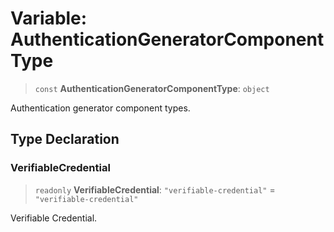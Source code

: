 # Variable: AuthenticationGeneratorComponentType

> `const` **AuthenticationGeneratorComponentType**: `object`

Authentication generator component types.

## Type Declaration

### VerifiableCredential

> `readonly` **VerifiableCredential**: `"verifiable-credential"` = `"verifiable-credential"`

Verifiable Credential.
